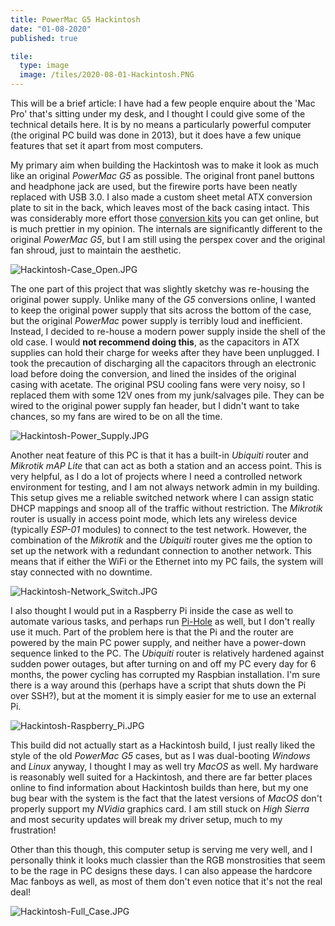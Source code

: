 ```yaml
---
title: PowerMac G5 Hackintosh
date: "01-08-2020"
published: true

tile:
  type: image
  image: /tiles/2020-08-01-Hackintosh.PNG
---
```


This will be a brief article: I have had a few people enquire about the 'Mac Pro' that's sitting under my desk, and I thought I could give some of the technical details here. It is by no means a particularly powerful computer (the original PC build was done in 2013), but it does have a few unique features that set it apart from most computers.

My primary aim when building the Hackintosh was to make it look as much like an original *PowerMac G5* as possible. The original front panel buttons and headphone jack are used, but the firewire ports have been neatly replaced with USB 3.0. I also made a custom sheet metal ATX conversion plate to sit in the back, which leaves most of the back casing intact. This was considerably more effort those [conversion kits](https://www.thelaserhive.com/product/g5-atx-kit-psu-holder/) you can get online, but is much prettier in my opinion. The internals are significantly different to the original *PowerMac G5*, but I am still using the perspex cover and the original fan shroud, just to maintain the aesthetic.

![Hackintosh-Case_Open.JPG]({import.meta.env.VITE_IMAGE_BASE}/posts/Hackintosh-Case_Open.JPG)

The one part of this project that was slightly sketchy was re-housing the original power supply. Unlike many of the *G5* conversions online, I wanted to keep the original power supply that sits across the bottom of the case, but the original *PowerMac* power supply is terribly loud and inefficient. Instead, I decided to re-house a modern power supply inside the shell of the old case. I would **not recommend doing this**, as the capacitors in ATX supplies can hold their charge for weeks after they have been unplugged. I took the precaution of discharging all the capacitors through an electronic load before doing the conversion, and lined the insides of the original casing with acetate. The original PSU cooling fans were very noisy, so I replaced them with some 12V ones from my junk/salvages pile. They can be wired to the original power supply fan header, but I didn't want to take chances, so my fans are wired to be on all the time.

![Hackintosh-Power_Supply.JPG]({import.meta.env.VITE_IMAGE_BASE}/posts/Hackintosh-Power_Supply.JPG)

Another neat feature of this PC is that it has a built-in *Ubiquiti* router and *Mikrotik mAP Lite* that can act as both a station and an access point. This is very helpful, as I do a lot of projects where I need a controlled network environment for testing, and I am not always network admin in my building. This setup gives me a reliable switched network where I can assign static DHCP mappings and snoop all of the traffic without restriction. The *Mikrotik* router is usually in access point mode, which lets any wireless device (typically *ESP-01* modules) to connect to the test network. However, the combination of the *Mikrotik* and the *Ubiquiti* router gives me the option to set up the network with a redundant connection to another network. This means that if either the WiFi or the Ethernet into my PC fails, the system will stay connected with no downtime.

![Hackintosh-Network_Switch.JPG]({import.meta.env.VITE_IMAGE_BASE}/posts/Hackintosh-Network_Switch.JPG)

I also thought I would put in a Raspberry Pi inside the case as well to automate various tasks, and perhaps run [Pi-Hole](https://pi-hole.net/) as well, but I don't really use it much. Part of the problem here is that the Pi and the router are powered by the main PC power supply, and neither have a power-down sequence linked to the PC. The *Ubiquiti* router is relatively hardened against sudden power outages, but after turning on and off my PC every day for 6 months, the power cycling has corrupted my Raspbian installation. I'm sure there is a way around this (perhaps have a script that shuts down the Pi over SSH?), but at the moment it is simply easier for me to use an external Pi.

![Hackintosh-Raspberry_Pi.JPG]({import.meta.env.VITE_IMAGE_BASE}/posts/Hackintosh-Raspberry_Pi.JPG)

This build did not actually start as a Hackintosh build, I just really liked the style of the old *PowerMac G5* cases, but as I was dual-booting *Windows* and *Linux* anyway, I thought I may as well try *MacOS* as well. My hardware is reasonably well suited for a Hackintosh, and there are far better places online to find information about Hackintosh builds than here, but my one bug bear with the system is the fact that the latest versions of *MacOS* don't properly support my *NVidia* graphics card. I am still stuck on *High Sierra* and most security updates will break my driver setup, much to my frustration!

Other than this though, this computer setup is serving me very well, and I personally think it looks much classier than the RGB monstrosities that seem to be the rage in PC designs these days. I can also appease the hardcore Mac fanboys as well, as most of them don't even notice that it's not the real deal!

![Hackintosh-Full_Case.JPG]({import.meta.env.VITE_IMAGE_BASE}/posts/Hackintosh-Full_Case.JPG)
